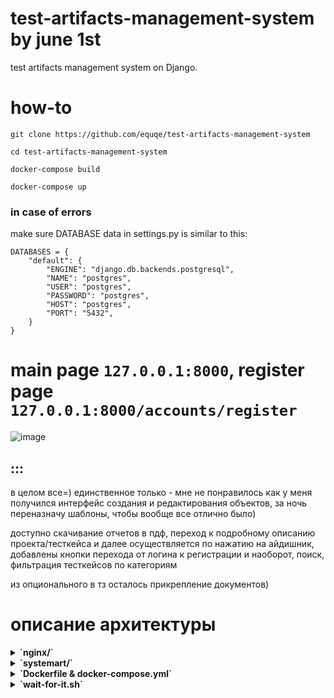 # test-artifacts-management-system by june 1st
test artifacts management system on Django.

# how-to

```
git clone https://github.com/equqe/test-artifacts-management-system

cd test-artifacts-management-system

docker-compose build

docker-compose up
```

### in case of errors


make sure DATABASE data in settings.py is similar to this:

```
DATABASES = {
    "default": {
        "ENGINE": "django.db.backends.postgresql",
        "NAME": "postgres",
        "USER": "postgres",
        "PASSWORD": "postgres",
        "HOST": "postgres",
        "PORT": "5432",
    }
}
```

# main page `127.0.0.1:8000`, register page `127.0.0.1:8000/accounts/register`
![image](https://github.com/equqe/test-artifacts-management-system/assets/145790372/2f005ac1-85e2-4f61-86e8-a4e46970d753)

## :::


в целом все=)
единственное только - мне не понравилось как у меня получился интерфейс создания и редактирования объектов, за ночь переназначу шаблоны, чтобы вообще все отлично было)


доступно скачивание отчетов в пдф, переход к подробному описанию проекта/тесткейса и далее осуществляется по нажатию на айдишник, добавлены кнопки перехода от логина к регистрации и наоборот, поиск, фильтрация тесткейсов по категориям


из опционального в тз осталось прикрепление документов)


# описание архитектуры


<details>
  <summary><b>`nginx/`</b></summary>
  <p>Этот каталог содержит конфигурацию веб-сервера Nginx(nginx.conf), с помощью которого работает Django-приложение, запущенное на Docker.</p>
  <ul>
    <li><b>`nginx.conf`</b></li>
    <p>Конфиг веб-сервера Nginx</p>
  </ul>
</details>
<details>
  <summary><b> `systemart/` </b></summary>
  <p>Это корневой каталог проекта, содержащий весь код приложения, шаблоны и статические файлы.</p>
  <ul>
    <li>
      <details>
        <summary><b>`apps/`</b></summary>
        <p>Папка со всеми созданными приложениями Django</p>
        <ul>
          <li>
            <details>
              <summary><b>`main/`</b></summary>
              <p>Папка приложения main - основного приложения со всем функционалом</p>
              <ul>
                <li>
                  <details>
                    <summary><b>`migrations/`</b></summary>
                    <p>Миграции Django для БД Postgres</p>
                  </details>
                </li>
                <li>
                  <details>
                    <summary><b>`static/`</b></summary>
                    <p>Содержит статические файлы проекта - HTML, JS, CSS</p>
                    <ul>
                      <li>
                        <details>
                          <summary><b>`css/`</b></summary>
                          <p>Содержит CSS(стили) для шаблонов</p>
                          <ul>
                            <li><b>`main.css`</b></li>
                            <p>Файл со всеми CSS-стилями</p>
                          </ul>
                        </details>
                      </li>
                      <li>
                        <details>
                          <summary><b>`js/`</b></summary>
                          <p>Содержит JavaScript для шаблонов</p>
                          <ul>
                            <li><b>`main.js`</b></li>
                            <p>Скрипт</p>
                            <li><b>`jquery-3.6.0.min.js`</b></li>
                            <p>Плагин JQuery для JavaScript</p>
                          </ul>
                        </details>
                      </li>
                    </ul>
                  </details>
                </li>
                <li>
                  <details>
                    <summary><b>`templates/`</b></summary>
                    <p>Содержит HTML-шаблоны страниц</p>
                    <ul>
                      <li><b>`main/`</b></li>
                      <p>Содержит шаблоны приложения main</p>
                      <li><b>`registration/`</b></li>
                      <p>Содержит шаблоны для авторизации</p>
                    </ul>
                  </details>
                </li>
                <li><b>`forms.py`</b></li>
                <p>Все формы приложения(авторизация, создание проектов, изменение и др.)</p>
                <li><b>`models.py`</b></li>
                <p>Модели для БД(пользователь, тесткейсы, проекты и др.)</p>
                <li><b>`views.py`</b></li>
                <p>Все представления приложения, т.е. ответы на запросы к приложению</p>
              </ul>
            </details>
          </li>
          <li>
            <details>
              <summary><b>`sysart/`</b></summary>
              <p>Папка приложения main - основного приложения со всем функционалом</p>
              <ul>
                <li><b>`settings.py`</b></li>
                <p>
Основные настройки приложения - данные для подключения к БД, включение/отключение режима дебага, подключение приложений, middleware и т.д.
                </p>
                <li><b>`urls.py`</b></li>
                <p>Все URL-адреса, доступные для посещения</p>
              </ul>
            </details>
          </li>
        </ul>
      </details>
    </li>
  </ul>
</details>

<details>
  <summary><b>`Dockerfile & docker-compose.yml`</b></summary>
  <p>Конфигурация Docker для запуска контейнеров с Django, Postgres и Nginx</p>
</details>

<details>
  <summary><b>`wait-for-it.sh`</b></summary>
  <p>
    Bash-скрипт, который предотвращает появление ошибок, связанных с невозможностью Django подключиться к Postgres из-за того, что Django запускается раньше, чем Postgres
  </p>
</details>
